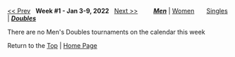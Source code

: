 <a name="top"></a>[<< Prev](men_doubles_2152.md) &nbsp; **Week #1 - Jan 3-9, 2022** &nbsp; [Next >>](men_doubles_2202.md) &nbsp;&nbsp;&nbsp;&nbsp;&nbsp;&nbsp;&nbsp; [***Men***](./men_doubles_2201.md) &#124; [Women](./women_doubles_2201.md) &nbsp;&nbsp;&nbsp;&nbsp;&nbsp; [Singles](./men_singles_2201.md) &#124; [***Doubles***](./men_doubles_2201.md)

There are no Men's Doubles tournaments on the calendar this week

Return to the [Top](./men_doubles_2201.md) &#124; [Home Page](../../index.md)